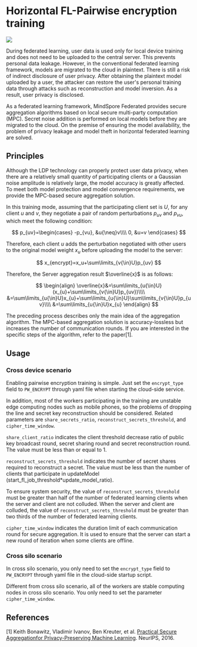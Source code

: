 # Horizontal FL-Pairwise encryption training

<a href="https://gitee.com/mindspore/docs/blob/r2.0.0-alpha/docs/federated/docs/source_en/pairwise_encryption_training.md" target="_blank"><img src="https://mindspore-website.obs.cn-north-4.myhuaweicloud.com/website-images/master/resource/_static/logo_source_en.png"></a>

During federated learning, user data is used only for local device training and does not need to be uploaded to the central server. This prevents personal data leakage.
However, in the conventional federated learning framework, models are migrated to the cloud in plaintext. There is still a risk of indirect disclosure of user privacy.
After obtaining the plaintext model uploaded by a user, the attacker can restore the user's personal training data through attacks such as reconstruction and model inversion. As a result, user privacy is disclosed.

As a federated learning framework, MindSpore Federated provides secure aggregation algorithms based on local secure multi-party computation (MPC).
Secret noise addition is performed on local models before they are migrated to the cloud. On the premise of ensuring the model availability, the problem of privacy leakage and model theft in horizontal federated learning are solved.

## Principles

Although the LDP technology can properly protect user data privacy, when there are a relatively small quantity of participating clients or a Gaussian noise amplitude is relatively large, the model accuracy is greatly affected.
To meet both model protection and model convergence requirements, we provide the MPC-based secure aggregation solution.

In this training mode, assuming that the participating client set is $U$, for any client $u$ and $v$, they negotiate a pair of random perturbations $p_{uv}$ and $p_{vu}$, which meet the following condition:

$$
p_{uv}=\begin{cases} -p_{vu}, &u{\neq}v\\\\ 0, &u=v \end{cases}
$$

Therefore, each client $u$ adds the perturbation negotiated with other users to the original model weight $x_u$ before uploading the model to the server:

$$
x_{encrypt}=x_u+\sum\limits_{v{\in}U}p_{uv}
$$

Therefore, the Server aggregation result $\overline{x}$ is as follows:

$$
\begin{align}
\overline{x}&=\sum\limits_{u{\in}U}(x_{u}+\sum\limits_{v{\in}U}p_{uv})\\\\
&=\sum\limits_{u{\in}U}x_{u}+\sum\limits_{u{\in}U}\sum\limits_{v{\in}U}p_{uv}\\\\
&=\sum\limits_{u{\in}U}x_{u}
\end{align}
$$

The preceding process describes only the main idea of the aggregation algorithm. The MPC-based aggregation solution is accuracy-lossless but increases the number of communication rounds.
If you are interested in the specific steps of the algorithm, refer to the paper[1].

## Usage

### Cross device scenario

Enabling pairwise encryption training is simple. Just set the `encrypt_type` field to `PW_ENCRYPT` through yaml file when starting the cloud-side service.

In addition, most of the workers participating in the training are unstable edge computing nodes such as mobile phones, so the problems of dropping the line and secret key reconstruction should be considered. Related parameters are `share_secrets_ratio`, `reconstruct_secrets_threshold`, and `cipher_time_window`.

`share_client_ratio` indicates the client threshold decrease ratio of public key broadcast round, secret sharing round and secret reconstruction round. The value must be less than or equal to 1.

`reconstruct_secrets_threshold` indicates the number of secret shares required to reconstruct a secret. The value must be less than the number of clients that participate in updateModel (start_fl_job_threshold*update_model_ratio).

To ensure system security, the value of `reconstruct_secrets_threshold` must be greater than half of the number of federated learning clients when the server and client are not colluded.
When the server and client are colluded, the value of `reconstruct_secrets_threshold` must be greater than two thirds of the number of federated learning clients.

`cipher_time_window` indicates the duration limit of each communication round for secure aggregation. It is used to ensure that the server can start a new round of iteration when some clients are offline.

### Cross silo scenario

In cross silo scenario, you only need to set the `encrypt_type` field to `PW_ENCRYPT` through yaml file in the cloud-side startup script.

Different from cross silo scenario, all of the workers are stable computing nodes in cross silo scenario. You only need to set the parameter `cipher_time_window`.

## References

[1] Keith Bonawitz, Vladimir Ivanov, Ben Kreuter, et al. [Practical Secure Aggregationfor Privacy-Preserving Machine Learning](https://dl.acm.org/doi/pdf/10.1145/3133956.3133982). NeurIPS, 2016.
